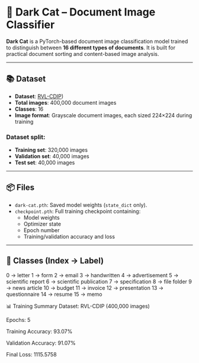 # 🐾 Dark Cat – Document Image Classifier

**Dark Cat** is a PyTorch-based document image classification model trained to distinguish between **16 different types of documents**. It is built for practical document sorting and content-based image analysis.

---

## 📚 Dataset

- **Dataset**: [RVL-CDIP]([https://huggingface.co/datasets/aharley/rvl_cdip]))
- **Total images**: 400,000 document images
- **Classes**: 16
- **Image format**: Grayscale document images, each sized 224×224 during training

### Dataset split:
- **Training set**: 320,000 images  
- **Validation set**: 40,000 images  
- **Test set**: 40,000 images

---

## 📦 Files

- `dark-cat.pth`: Saved model weights (`state_dict` only).
- `checkpoint.pth`: Full training checkpoint containing:
  - Model weights
  - Optimizer state
  - Epoch number
  - Training/validation accuracy and loss

---

## 🧠 Classes (Index → Label)

0 → letter
1 → form
2 → email
3 → handwritten
4 → advertisement
5 → scientific report
6 → scientific publication
7 → specification
8 → file folder
9 → news article
10 → budget
11 → invoice
12 → presentation
13 → questionnaire
14 → resume
15 → memo


📊 Training Summary
Dataset: RVL-CDIP (400,000 images)

Epochs: 5

Training Accuracy: 93.07%

Validation Accuracy: 91.07%

Final Loss: 1115.5758
